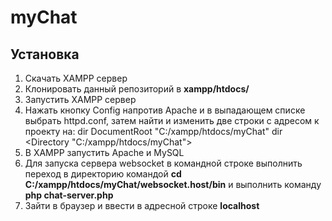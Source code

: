 # myChat
Установка
---------
1. Скачать XAMPP сервер
2. Клонировать данный репозиторий в **xampp/htdocs/**
3. Запустить XAMPP сервер
4. Нажать кнопку Config напротив Apache и в выпадающем списке выбрать httpd.conf,
затем найти и изменить две строки с адресом к проекту на:
    dir DocumentRoot "C:/xampp/htdocs/myChat"
    dir <Directory "C:/xampp/htdocs/myChat">
5. В XAMPP запустить Apache и MySQL
6. Для запуска сервера websocket в командной строке выполнить переход в директорию
командой **cd C:/xampp/htdocs/myChat/websocket.host/bin**
и выполнить команду **php chat-server.php**
7. Зайти в браузер и ввести в адресной строке **localhost**
